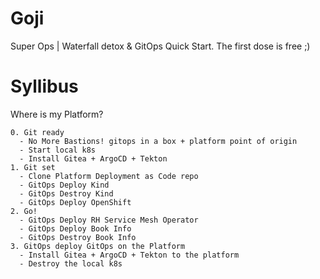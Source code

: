 # Goji
Super Ops | Waterfall detox &amp; GitOps Quick Start. The first dose is free ;)

# Syllibus
Where is my Platform?    
    
    0. Git ready    
      - No More Bastions! gitops in a box + platform point of origin    
      - Start local k8s    
      - Install Gitea + ArgoCD + Tekton     
    1. Git set    
      - Clone Platform Deployment as Code repo    
      - GitOps Deploy Kind    
      - GitOps Destroy Kind    
      - GitOps Deploy OpenShift    
    2. Go!    
      - GitOps Deploy RH Service Mesh Operator    
      - GitOps Deploy Book Info    
      - GitOps Destroy Book Info    
    3. GitOps deploy GitOps on the Platform
      - Install Gitea + ArgoCD + Tekton to the platform
      - Destroy the local k8s
